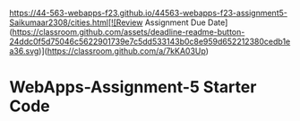 https://44-563-webapps-f23.github.io/44563-webapps-f23-assignment5-Saikumaar2308/cities.html[![Review Assignment Due Date](https://classroom.github.com/assets/deadline-readme-button-24ddc0f5d75046c5622901739e7c5dd533143b0c8e959d652212380cedb1ea36.svg)](https://classroom.github.com/a/7kKA03Up)
# WebApps-Assignment-5 Starter Code
